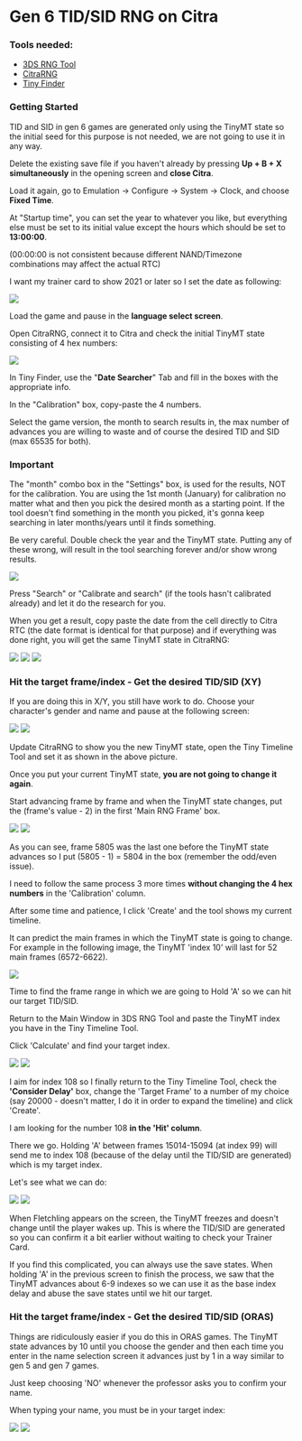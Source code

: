 # Gen 6 TID/SID RNG on Citra

### Tools needed: 

* [3DS RNG Tool](https://github.com/wwwwwwzx/3DSRNGTool/releases)
* [CitraRNG](https://github.com/Admiral-Fish/CitraRNG/releases)
* [Tiny Finder](https://ci.appveyor.com/project/Bambo-Rambo/tinyfinder/build/artifacts)


### Getting Started

TID and SID in gen 6 games are generated only using the TinyMT state so the initial seed for this purpose is not needed, we are not going to use it in any way.

Delete the existing save file if you haven't already by pressing **Up + B + X simultaneously** in the opening screen and **close Citra**. 

Load it again, go to Emulation -> Configure -> System -> Clock, and choose **Fixed Time**. 

At "Startup time", you can set the year to whatever you like, but everything else must be set to its initial value except the hours which should be set to **13:00:00**. 

(00:00:00 is not consistent because different NAND/Timezone combinations may affect the actual RTC)

I want my trainer card to show 2021 or later so I set the date as following:

![](https://raw.githubusercontent.com/Bambo-Rambo/RNG-Guides/main/Images/ID/ID1.png)

Load the game and pause in the **language select screen**. 

Open CitraRNG, connect it to Citra and check the initial TinyMT state consisting of 4 hex numbers:

![](https://raw.githubusercontent.com/Bambo-Rambo/RNG-Guides/main/Images/ID/ID2.png)

In Tiny Finder, use the "**Date Searcher**" Tab and fill in the boxes with the appropriate info. 

In the "Calibration" box, copy-paste the 4 numbers.

Select the game version, the month to search results in, the max number of advances you are willing to waste and of course the desired TID and SID (max 65535 for both).

### **Important**

The "month" combo box in the "Settings" box, is used for the results, NOT for the calibration. You are using the 1st month (January) for calibration no matter what and then you pick the desired month as a starting point. If the tool doesn't find something in the month you picked, it's gonna keep searching in later months/years until it finds something. 

Be very careful. Double check the year and the TinyMT state. Putting any of these wrong, will result in the tool searching forever and/or show wrong results.

![](https://raw.githubusercontent.com/Bambo-Rambo/RNG-Guides/main/Images/ID/ID3.png)

Press "Search" or "Calibrate and search" (if the tools hasn't calibrated already) and let it do the research for you. 

When you get a result, copy paste the date from the cell directly to Citra RTC (the date format is identical for that purpose) 
and if everything was done right, you will get the same TinyMT state in CitraRNG:

![](https://raw.githubusercontent.com/Bambo-Rambo/RNG-Guides/main/Images/ID/ID4.png)
![](https://raw.githubusercontent.com/Bambo-Rambo/RNG-Guides/main/Images/ID/ID6.png)
![](https://raw.githubusercontent.com/Bambo-Rambo/RNG-Guides/main/Images/ID/ID5.png)

### Hit the target frame/index - Get the desired TID/SID (XY)

If you are doing this in X/Y, you still have work to do. Choose your character's gender and name and pause at the following screen:

![](https://raw.githubusercontent.com/Bambo-Rambo/RNG-Guides/main/Images/ID/ID7.png)
![](https://raw.githubusercontent.com/Bambo-Rambo/RNG-Guides/main/Images/ID/ID8.png)

Update CitraRNG to show you the new TinyMT state, open the Tiny Timeline Tool and set it as shown in the above picture. 

Once you put your current TinyMT state, **you are not going to change it again**. 

Start advancing frame by frame and when the TinyMT state changes, put the (frame's value - 2) in the first 'Main RNG Frame' box.

![](https://raw.githubusercontent.com/Bambo-Rambo/RNG-Guides/main/Images/ID/ID9.png)
![](https://raw.githubusercontent.com/Bambo-Rambo/RNG-Guides/main/Images/ID/ID10.png)

As you can see, frame 5805 was the last one before the TinyMT state advances so I put (5805 - 1) = 5804 in the box (remember the odd/even issue).

I need to follow the same process 3 more times **without changing the 4 hex numbers** in the 'Calibration' column. 

After some time and patience, I click 'Create' and the tool shows my current timeline. 

It can predict the main frames in which the TinyMT state is going to change. 
For example in the following image, the TinyMT 'index 10' will last for 52 main frames (6572-6622).

![](https://raw.githubusercontent.com/Bambo-Rambo/RNG-Guides/main/Images/ID/ID11.png)

Time to find the frame range in which we are going to Hold 'A' so we can hit our target TID/SID. 

Return to the Main Window in 3DS RNG Tool and paste the TinyMT index you have in the Tiny Timeline Tool. 

Click 'Calculate' and find your target index.

![](https://raw.githubusercontent.com/Bambo-Rambo/RNG-Guides/main/Images/ID/ID12.png)
![](https://raw.githubusercontent.com/Bambo-Rambo/RNG-Guides/main/Images/ID/ID13.png)

I aim for index 108 so I finally return to the Tiny Timeline Tool, check the **'Consider Delay'** box, change the 'Target Frame' to a number of my choice (say 20000 - doesn't matter, I do it in order to expand the timeline) and click 'Create'. 

I am looking for the number 108 **in the 'Hit' column**. 

There we go. Holding 'A' between frames 15014-15094 (at index 99) will send me to index 108 (because of the delay until the TID/SID are generated) which is my target index.

Let's see what we can do:

![](https://raw.githubusercontent.com/Bambo-Rambo/RNG-Guides/main/Images/ID/ID14.png)
![](https://raw.githubusercontent.com/Bambo-Rambo/RNG-Guides/main/Images/ID/ID15.png)

When Fletchling appears on the screen, the TinyMT freezes and doesn't change until the player wakes up. This is where the TID/SID are generated so you can confirm it a bit earlier without waiting to check your Trainer Card.

If you find this complicated, you can always use the save states. 
When holding 'A' in the previous screen to finish the process, we saw that the TinyMT advances about 6-9 indexes so we can use it as the base index delay and abuse the save states until we hit our target.

### Hit the target frame/index - Get the desired TID/SID (ORAS)

Things are ridiculously easier if you do this in ORAS games. The TinyMT state advances by 10 until you choose the gender and then each time you enter in the name selection screen it advances just by 1 in a way similar to gen 5 and gen 7 games. 

Just keep choosing 'NO' whenever the professor asks you to confirm your name. 

When typing your name, you must be in your target index:

![](https://raw.githubusercontent.com/Bambo-Rambo/RNG-Guides/main/Images/ID/ID16.png)
![](https://raw.githubusercontent.com/Bambo-Rambo/RNG-Guides/main/Images/ID/ID17.png)
